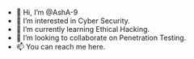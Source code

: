 - 👋 Hi, I’m @AshA-9
- 👀 I’m interested in Cyber Security.
- 🌱 I’m currently learning Ethical Hacking.
- 💞️ I’m looking to collaborate on Penetration Testing.
- 📫 You can reach me here.

<!---
AshA-9/AshA-9 is a ✨ special ✨ repository because its `README.md` (this file) appears on your GitHub profile.
You can click the Preview link to take a look at your changes.
--->

